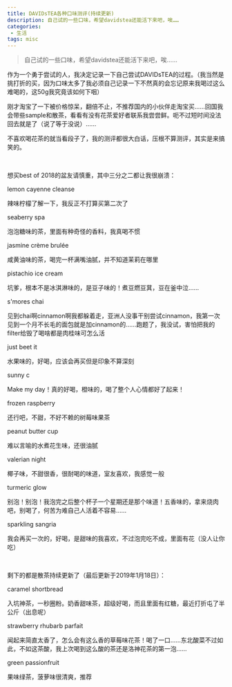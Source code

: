 ```yaml
---
title: DAVIDsTEA各种口味测评(持续更新)
description: 自己试的一些口味，希望davidstea还能活下来吧，唉……
categories:
 - 生活
tags: misc
---
```


> 自己试的一些口味，希望davidstea还能活下来吧，唉……

<!-- more -->

<p>
作为一个勇于尝试的人，我决定记录一下自己尝试DAVIDsTEA的过程。（我当然是挑打折的买，因为口味太多了我必须自己记录一下不然真的会忘记原来我喝过这么难喝的，这50g我究竟该如何下咽）
</p>
<p>
刚才淘宝了一下被价格惊呆，翻倍不止，不推荐国内的小伙伴走淘宝买……回国我会带些sample和散茶，看看有没有花茶爱好者联系我尝尝鲜。呃不过短时间没法回去就是了（说了等于没说）……
</p>
<p>
不喜欢喝花茶的就当看段子了，我的测评都很大白话，压根不算测评，其实是来搞笑的。
</p>
<p>
<br />
</p>
<p>
想买best of 2018的盆友请慎重，其中三分之二都让我很崩溃：
</p>
<p>
lemon cayenne cleanse
</p>
<p>
辣味柠檬了解一下，我反正不打算买第二次了
</p>
<p>
seaberry spa
</p>
<p>
泡泡糖味的茶，里面有种奇怪的香料，我真喝不惯
</p>
<p>
jasmine crème brulée
</p>
<p>
咸黄油味的茶，喝完一杯满嘴油腻，并不知道茉莉在哪里
</p>
<p>
pistachio ice cream
</p>
<p>
坑爹，根本不是冰淇淋味的，是豆子味的！煮豆燃豆萁，豆在釜中泣……
</p>
<p>
s&#39;mores chai
</p>
<p>
见到chai啊cinnamon啊我都躲着走，亚洲人没事干别尝试cinnamon，我第一次见到一个月不长毛的面包就是加cinnamon的……跑题了，我没试，害怕把我的filter给毁了喝啥都是肉桂味可怎么活
</p>
<p>
just beet it
</p>
<p>
水果味的，好喝，应该会再买但是印象不算深刻
</p>
<p>
sunny c
</p>
<p>
Make my day！真的好喝，橙味的，喝了整个人心情都好了起来！
</p>
<p>
frozen raspberry
</p>
<p>
还行吧，不甜，不好不赖的树莓味果茶
</p>
<p>
peanut butter cup
</p>
<p>
难以言喻的水煮花生味，还很油腻
</p>
<p>
valerian night
</p>
<p>
椰子味，不甜很香，很耐喝的味道，室友喜欢，我感觉一般
</p>
<p>
turmeric glow
</p>
<p>
别泡！别泡！我泡完之后整个杯子一个星期还是那个味道！五香味的，拿来烧肉吧，别喝了，何苦为难自己人活着不容易……
</p>
<p>
sparkling sangria
</p>
<p>
我会再买一次的，好喝，是甜味的我喜欢，不过泡完吃不成，里面有花（没人让你吃）
</p>
<p>
<br />
</p>
<p>
剩下的都是散茶持续更新了（最后更新于2019年1月18日）：
</p>
<p>
caramel shortbread
</p>
<p>
入坑神茶，一秒圈粉。奶香甜味茶，超级好喝，而且里面有红糖，最近打折屯了半公斤（出息呢）
</p>
<p>
strawberry rhubarb parfait
</p>
<p>
闻起来简直太香了，怎么会有这么香的草莓味花茶！喝了一口……东北酸菜不过如此，不如这茶酸，我上次喝到这么酸的茶还是洛神花茶的第一泡……
</p>
<p>
green passionfruit
</p>
<p>
果味绿茶，菠萝味很清爽，推荐
</p>